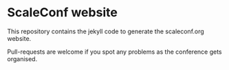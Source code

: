 ScaleConf website
=================

This repository contains the jekyll code to generate the scaleconf.org website.

Pull-requests are welcome if you spot any problems as the conference gets organised.
